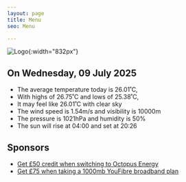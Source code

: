 ```yaml
---
layout: page
title: Menu
seo: Menu

---
```


![Logo](/images/logo.jpg){:width="832px"}

<!-- weather_marker starts -->
## On Wednesday, 09 July 2025

- The average temperature today is 26.01˚C,
- With highs of 26.75˚C and lows of 25.38˚C,
- It may feel like 26.01˚C with clear sky
- The wind speed is 1.54m/s and visibility is 10000m
- The pressure is 1021hPa and humidity is 50%
- The sun will rise at 04:00 and set at 20:26

<!-- weather_marker ends -->

## Sponsors

- [Get £50 credit when switching to Octopus Energy](https://bit.ly/3oD1nnS)
- [Get £75 when taking a 1000mb YouFibre broadband plan](https://aklam.io/91zWhU?)

